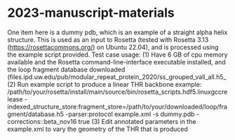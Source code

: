# 2023-manuscript-materials
One item here is a dummy pdb, which is an example of a straight alpha helix structure. 
This is used as an input to Rosetta (tested with Rosetta 3.13 (https://rosettacommons.org/) on Ubuntu 22.04), and is processed using the example script provided.
Test case usage:
(1) Have 6 GB of cpu memory available and the Rosetta command-line-interface executable installed, and the loop fragment database downloaded (files.ipd.uw.edu/pub/modular_repeat_protein_2020/ss_grouped_vall_all.h5_
(2) Run example script to produce a linear THR backbone example:
/path/to/your/rosetta/install/main/source/bin/rosetta_scripts.hdf5.linuxgccrelease -indexed_structure_store:fragment_store=/path/to/your/downloaded/loop/fragment/database.h5 -parser:protocol example.xml -s dummy.pdb -corrections::beta_nov16 true
(3) Edit annotated parameters in the example.xml to vary the geometry of the THR that is produced
